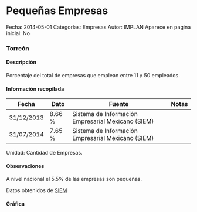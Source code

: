 Pequeñas Empresas
=====

Fecha: 2014-05-01
Categorías: Empresas
Autor: IMPLAN
Aparece en pagina inicial: No

### Torreón

#### Descripción

Porcentaje del total de empresas que emplean entre 11 y 50 empleados.

<!-- break -->

#### Información recopilada

<table class="table table-hover table-bordered matriz">
  <thead>
    <tr><th>Fecha</th><th>Dato</th><th>Fuente</th><th>Notas</th></tr>
  </thead>
  <tbody>
    <tr><td class="centrado">31/12/2013</td><td class="derecha">8.66 %</td><td>Sistema de Información Empresarial Mexicano (SIEM)</td><td></td></tr>
    <tr><td class="centrado">31/07/2014</td><td class="derecha">7.65 %</td><td>Sistema de Información Empresarial Mexicano (SIEM)</td><td></td></tr>
  </tbody>
</table>

Unidad: Cantidad de Empresas.

#### Observaciones

A nivel nacional el 5.5% de las empresas son pequeñas.

Datos obtenidos de [SIEM](http://www.siem.gob.mx/siem/estadisticas/EstadoTamanoPublico.asp?p=1)

#### Gráfica

<div id="Morrisbifindcg" class="grafica"></div>
<script>
  // Gráfica
  if (typeof varMorrisbifindcg === 'undefined') {
    varMorrisbifindcg = Morris.Line({
      element: 'Morrisbifindcg',
      data: [{ fecha: '2013-12-31', dato: 8.6600 },{ fecha: '2014-07-31', dato: 7.6500 }],
      xkey: 'fecha',
      ykeys: ['dato'],
      labels: ['Dato'],
      lineColors: ['#FF5B02'],
      xLabelFormat: function(d) { return d.getDate()+'/'+(d.getMonth()+1)+'/'+d.getFullYear(); },
      dateFormat: function(ts) { var d = new Date(ts); return d.getDate() + '/' + (d.getMonth() + 1) + '/' + d.getFullYear(); }
    });
  }
</script>
